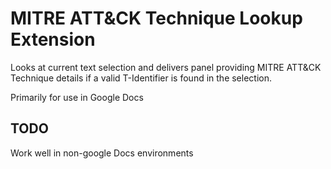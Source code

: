 # MITRE ATT&CK Technique Lookup Extension

Looks at current text selection and delivers panel providing MITRE ATT&CK Technique details if a valid T-Identifier is found in the selection.

Primarily for use in Google Docs

## TODO

Work well in non-google Docs environments